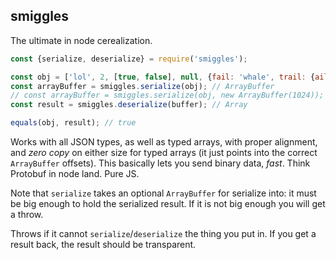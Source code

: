 ## smiggles

The ultimate in node cerealization.

```js
const {serialize, deserialize} = require('smiggles');

const obj = ['lol', 2, [true, false], null, {fail: 'whale', trail: {ail: 'kale'}}, Uint8ClampedArray.from([7]), null, Uint16Array.from([8]), Float32Array.from([1,2,3,4])];
const arrayBuffer = smiggles.serialize(obj); // ArrayBuffer
// const arrayBuffer = smiggles.serialize(obj, new ArrayBuffer(1024)); // pass in an optional ArrayBuffer to use
const result = smiggles.deserialize(buffer); // Array

equals(obj, result); // true
```

Works with all JSON types, as well as typed arrays, with proper alignment, and _zero copy_ on either size for typed arrays (it just points into the correct `ArrayBuffer` offsets). This basically lets you send binary data, _fast_. Think Protobuf in node land. Pure JS.

Note that `serialize` takes an optional `ArrayBuffer` for serialize into: it must be big enough to hold the serialized result. If it is not big enough you will get a throw.

Throws if it cannot `serialize`/`deserialize` the thing you put in. If you get a result back, the result should be transparent.
